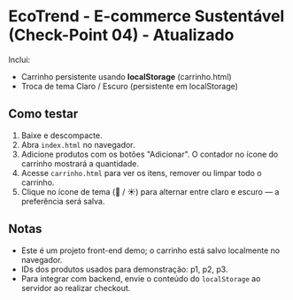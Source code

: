 # EcoTrend - E-commerce Sustentável (Check-Point 04) - Atualizado

Inclui:
- Carrinho persistente usando **localStorage** (carrinho.html)
- Troca de tema Claro / Escuro (persistente em localStorage)

## Como testar
1. Baixe e descompacte.
2. Abra `index.html` no navegador.
3. Adicione produtos com os botões "Adicionar". O contador no ícone do carrinho mostrará a quantidade.
4. Acesse `carrinho.html` para ver os itens, remover ou limpar todo o carrinho.
5. Clique no ícone de tema (🌙 / ☀️) para alternar entre claro e escuro — a preferência será salva.

## Notas
- Este é um projeto front-end demo; o carrinho está salvo localmente no navegador.
- IDs dos produtos usados para demonstração: p1, p2, p3.
- Para integrar com backend, envie o conteúdo do `localStorage` ao servidor ao realizar checkout.
